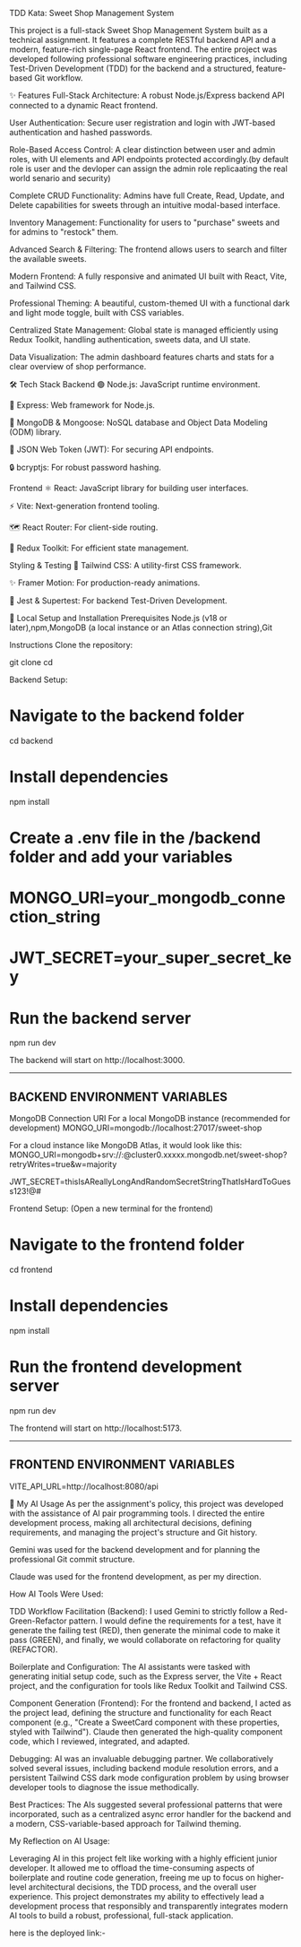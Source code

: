 TDD Kata: Sweet Shop Management System

This project is a full-stack Sweet Shop Management System built as a technical assignment. It features a complete RESTful backend API and a modern, feature-rich single-page React frontend. The entire project was developed following professional software engineering practices, including Test-Driven Development (TDD) for the backend and a structured, feature-based Git workflow.

✨ Features
Full-Stack Architecture: A robust Node.js/Express backend API connected to a dynamic React frontend.

User Authentication: Secure user registration and login with JWT-based authentication and hashed passwords.

Role-Based Access Control: A clear distinction between user and admin roles, with UI elements and API endpoints protected accordingly.(by default role is user and the devloper can assign the admin role replicaating the real world senario and security)

Complete CRUD Functionality: Admins have full Create, Read, Update, and Delete capabilities for sweets through an intuitive modal-based interface.

Inventory Management: Functionality for users to "purchase" sweets and for admins to "restock" them.

Advanced Search & Filtering: The frontend allows users to search and filter the available sweets.

Modern Frontend: A fully responsive and animated UI built with React, Vite, and Tailwind CSS.

Professional Theming: A beautiful, custom-themed UI with a functional dark and light mode toggle, built with CSS variables.

Centralized State Management: Global state is managed efficiently using Redux Toolkit, handling authentication, sweets data, and UI state.

Data Visualization: The admin dashboard features charts and stats for a clear overview of shop performance.

🛠️ Tech Stack
Backend
🟢 Node.js: JavaScript runtime environment.

🚀 Express: Web framework for Node.js.

🍃 MongoDB & Mongoose: NoSQL database and Object Data Modeling (ODM) library.

🔑 JSON Web Token (JWT): For securing API endpoints.

🔒 bcryptjs: For robust password hashing.

Frontend
⚛️ React: JavaScript library for building user interfaces.

⚡️ Vite: Next-generation frontend tooling.

🗺️ React Router: For client-side routing.

🔁 Redux Toolkit: For efficient state management.

Styling & Testing
💨 Tailwind CSS: A utility-first CSS framework.

✨ Framer Motion: For production-ready animations.

🧪 Jest & Supertest: For backend Test-Driven Development.

🚀 Local Setup and Installation
Prerequisites
Node.js (v18 or later),npm,MongoDB (a local instance or an Atlas connection string),Git

Instructions
Clone the repository:

git clone <your-repo-link>
cd <your-repo-name>

Backend Setup:

# Navigate to the backend folder
cd backend

# Install dependencies
npm install

# Create a .env file in the /backend folder and add your variables
# MONGO_URI=your_mongodb_connection_string
# JWT_SECRET=your_super_secret_key

# Run the backend server
npm run dev

The backend will start on http://localhost:3000.

------------------------------------
BACKEND ENVIRONMENT VARIABLES
------------------------------------
MongoDB Connection URI
For a local MongoDB instance (recommended for development)
MONGO_URI=mongodb://localhost:27017/sweet-shop

For a cloud instance like MongoDB Atlas, it would look like this:
MONGO_URI=mongodb+srv://<username>:<password>@cluster0.xxxxx.mongodb.net/sweet-shop?retryWrites=true&w=majority

JWT_SECRET=thisIsAReallyLongAndRandomSecretStringThatIsHardToGuess123!@#

Frontend Setup:
(Open a new terminal for the frontend)

# Navigate to the frontend folder
cd frontend

# Install dependencies
npm install

# Run the frontend development server
npm run dev

The frontend will start on http://localhost:5173.

------------------------------------
FRONTEND ENVIRONMENT VARIABLES
------------------------------------

VITE_API_URL=http://localhost:8080/api



🤖 My AI Usage
As per the assignment's policy, this project was developed with the assistance of AI pair programming tools. I directed the entire development process, making all architectural decisions, defining requirements, and managing the project's structure and Git history.

Gemini was used for the backend development and for planning the professional Git commit structure.

Claude was used for the frontend development, as per my direction.

How AI Tools Were Used:

TDD Workflow Facilitation (Backend): I used Gemini to strictly follow a Red-Green-Refactor pattern. I would define the requirements for a test, have it generate the failing test (RED), then generate the minimal code to make it pass (GREEN), and finally, we would collaborate on refactoring for quality (REFACTOR).

Boilerplate and Configuration: The AI assistants were tasked with generating initial setup code, such as the Express server, the Vite + React project, and the configuration for tools like Redux Toolkit and Tailwind CSS.

Component Generation (Frontend): For the frontend and backend, I acted as the project lead, defining the structure and functionality for each React component (e.g., "Create a SweetCard component with these properties, styled with Tailwind"). Claude then generated the high-quality component code, which I reviewed, integrated, and adapted.

Debugging: AI was an invaluable debugging partner. We collaboratively solved several issues, including backend module resolution errors, and a persistent Tailwind CSS dark mode configuration problem by using browser developer tools to diagnose the issue methodically.

Best Practices: The AIs suggested several professional patterns that were incorporated, such as a centralized async error handler for the backend and a modern, CSS-variable-based approach for Tailwind theming.

My Reflection on AI Usage:

Leveraging AI in this project felt like working with a highly efficient junior developer. It allowed me to offload the time-consuming aspects of boilerplate and routine code generation, freeing me up to focus on higher-level architectural decisions, the TDD process, and the overall user experience. This project demonstrates my ability to effectively lead a development process that responsibly and transparently integrates modern AI tools to build a robust, professional, full-stack application.

here is the deployed link:- 